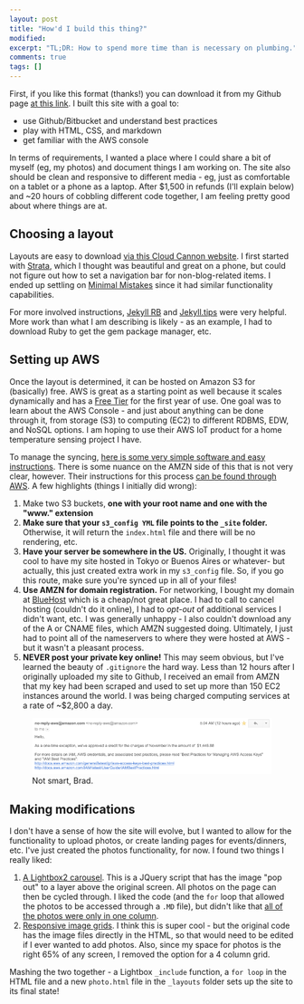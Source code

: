 ```yaml
---
layout: post
title: "How'd I build this thing?"
modified:
excerpt: "TL;DR: How to spend more time than is necessary on plumbing."
comments: true
tags: []
---
```


First, if you like this format (thanks!) you can download it from my Github page [at this link][1].
I built this site with a goal to: 

* use Github/Bitbucket and understand best practices
* play with HTML, CSS, and markdown
* get familiar with the AWS console

In terms of requirements, I wanted a place where I could share a bit of myself (eg, my photos) 
and document things I am working on. The site also should be clean and responsive to different
media - eg, just as comfortable on a tablet or a phone as a laptop. After $1,500 in refunds (I'll
explain below) and ~20 hours of cobbling different code together, I am feeling pretty good about 
where things are at. 

## Choosing a layout

Layouts are easy to download [via this Cloud Cannon website][2]. I first started with [Strata][3], which
I thought was beautiful and great on a phone, but could not figure out how to set a navigation
bar for non-blog-related items. I ended up settling on [Minimal Mistakes][4] since it had similar
functionality capabilities. 

For more involved instructions, [Jekyll RB][5] and [Jekyll.tips][6] were very helpful. More
work than what I am describing is likely - as an example, I had to download Ruby to get the 
gem package manager, etc.

## Setting up AWS

Once the layout is determined, it can be hosted on Amazon S3 for (basically) free. AWS is great 
as a starting point as well because it scales dynamically and has a [Free Tier][7] for the first 
year of use. One goal was to learn about the AWS Console - and just about anything can be done 
through it, from storage (S3) to computing (EC2) to different RDBMS, EDW, and NoSQL options. I am 
hoping to use their AWS IoT product for a home temperature sensing project I have.

To manage the syncing, [here is some very simple software and easy instructions][8]. There 
is some nuance on the AMZN side of this that is not very clear, however. Their instructions 
for this process [can be found through AWS][9]. A few highlights (things I initially did wrong):


1. Make two S3 buckets, **one with your root name and one with the "www." extension**
2. **Make sure that your `s3_config YML` file points to the `_site` folder.**
Otherwise, it will return the `index.html` file and there will be no rendering, etc.
3. **Have your server be somewhere in the US.** Originally, I thought it was cool to have my
site hosted in Tokyo or Buenos Aires or whatever- but actually, this just created extra work
in my `s3_config` file. So, if you go this route, make sure you're synced up in all of your files!
4. **Use AMZN for domain registration.** For networking, I bought my domain at [BlueHost][10] which 
is a cheap/not great place. I had to call to cancel hosting (couldn't do it online), I had to 
*opt-out* of additional services I didn't want, etc. I was generally unhappy - I also couldn't 
download any of the A or CNAME files, which AMZN suggested doing. Ultimately, I just had to point 
all of the nameservers to where they were hosted at AWS - but it wasn't a pleasant process. 
5. **NEVER post your private key online!** This may seem obvious, but I've learned the beauty of
`.gitignore` the hard way. Less than 12 hours after I originally uploaded my site to Github,
I received an email from AMZN that my key had been scraped and used to set up more than 150 EC2
instances around the world. I was being charged computing services at a rate of ~$2,800 a day.

<figure>
	<img src="/images/Not_Smart_Brad.png">
	<figcaption>Not smart, Brad.</figcaption>
</figure>

## Making modifications 

I don't have a sense of how the site will evolve, but I wanted to allow for the functionality
to upload photos, or create landing pages for events/dinners, etc. I've just created the photos
functionality, for now. I found two things I really liked:

1. [A Lightbox2 carousel][11]. This is a JQuery script that has the image "pop out" to a layer
above the original screen. All photos on the page can then be cycled through. I liked the code
(and the `for` loop that allowed the photos to be accessed through a `.MD` file), but didn't
like that [all of the photos were only in one column][12].
2. [Responsive image grids][13]. I think this is super cool - but the original code has the 
image files directly in the HTML, so that would need to be edited if I ever wanted to add photos.
Also, since my space for photos is the right 65% of any screen, I removed the option for a 4
column grid.

Mashing the two together - a Lightbox `_include` function, a `for loop` in the HTML file and a new
`photo.html` file in the `_layouts` folder sets up the site to its final state!

[1]: https://github.com/brad-svds/Apprentice
[2]: http://jekyll.tips/templates/
[3]: https://github.com/CloudCannon/Strata-Jekyll-Theme
[4]: https://github.com/mmistakes/minimal-mistakes
[5]: http://jekyllrb.com/
[6]: http://jekyll.tips/
[7]: https://aws.amazon.com/free/
[8]: https://github.com/laurilehmijoki/s3_website
[9]: http://docs.aws.amazon.com/AmazonS3/latest/dev/website-hosting-custom-domain-walkthrough.html
[10]: www.bluehost.com
[11]: http://christianspecht.de/2014/08/22/jekyll-lightbox2-image-gallery-another-approach/
[12]: http://jekyll-gallery-example.christianspecht.de/gallery-text2/
[13]: http://alijafarian.com/demos/responsive-image-grids-using-css/
